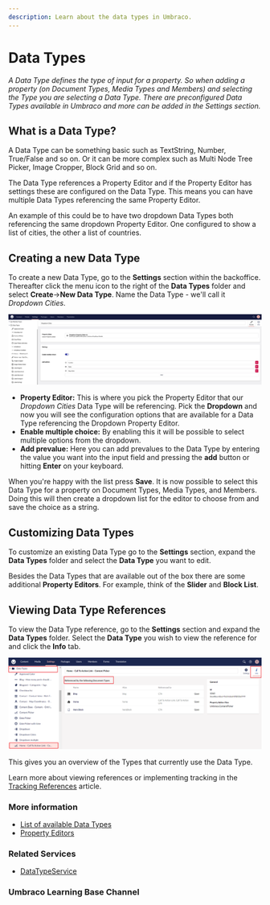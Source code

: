 ```yaml
---
description: Learn about the data types in Umbraco.
---
```


# Data Types

_A Data Type defines the type of input for a property. So when adding a property (on Document Types, Media Types and Members) and selecting the Type you are selecting a Data Type. There are preconfigured Data Types available in Umbraco and more can be added in the Settings section._

## What is a Data Type?

A Data Type can be something basic such as TextString, Number, True/False and so on. Or it can be more complex such as Multi Node Tree Picker, Image Cropper, Block Grid and so on.

The Data Type references a Property Editor and if the Property Editor has settings these are configured on the Data Type. This means you can have multiple Data Types referencing the same Property Editor.

An example of this could be to have two dropdown Data Types both referencing the same dropdown Property Editor. One configured to show a list of cities, the other a list of countries.

## Creating a new Data Type

To create a new Data Type, go to the **Settings** section within the backoffice. Thereafter click the menu icon to the right of the **Data Types** folder and select **Create**->**New Data Type**. Name the Data Type - we'll call it _Dropdown Cities_.

![Dropdown List](images/creating-a-data-type.png)

* **Property Editor:** This is where you pick the Property Editor that our _Dropdown Cities_ Data Type will be referencing. Pick the **Dropdown** and now you will see the configuration options that are available for a Data Type referencing the Dropdown Property Editor.
* **Enable multiple choice:** By enabling this it will be possible to select multiple options from the dropdown.
* **Add prevalue:** Here you can add prevalues to the Data Type by entering the value you want into the input field and pressing the **add** button or hitting **Enter** on your keyboard.

When you're happy with the list press **Save**. It is now possible to select this Data Type for a property on Document Types, Media Types, and Members. Doing this will then create a dropdown list for the editor to choose from and save the choice as a string.

## Customizing Data Types

To customize an existing Data Type go to the **Settings** section, expand the **Data Types** folder and select the **Data Type** you want to edit.

Besides the Data Types that are available out of the box there are some additional **Property Editors**. For example, think of the **Slider** and **Block List**.

## Viewing Data Type References

To view the Data Type reference, go to the **Settings** section and expand the **Data Types** folder. Select the **Data Type** you wish to view the reference for and click the **Info** tab.

![Content Picker References](../../../../../10/umbraco-cms/fundamentals/data/data-types/images/viewing-data-type-reference.png)

This gives you an overview of the Types that currently use the Data Type.

Learn more about viewing references or implementing tracking in the [Tracking References](../../../extending/property-editors/tracking.md) article.

### More information

* [List of available Data Types](default-data-types.md)
* [Property Editors](../../backoffice/property-editors/)

### Related Services

* [DataTypeService](https://apidocs.umbraco.com/v14/csharp/api/Umbraco.Cms.Core.Services.IDataTypeService.html)

### Umbraco Learning Base Channel
